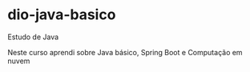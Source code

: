 # dio-java-basico
Estudo de Java

Neste curso aprendi sobre Java básico, Spring Boot e Computação em nuvem 

